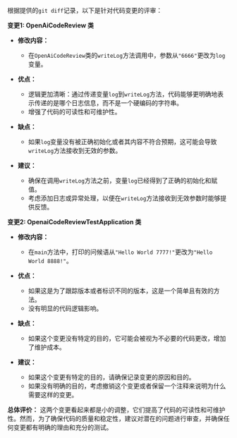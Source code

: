 根据提供的`git diff`记录，以下是针对代码变更的评审：

**变更1: OpenAiCodeReview 类**

- **修改内容：**
  - 在`OpenAiCodeReview`类的`writeLog`方法调用中，参数从`"6666"`更改为`log`变量。

- **优点：**
  - 逻辑更加清晰：通过传递变量`log`到`writeLog`方法，代码能够更明确地表示传递的是哪个日志信息，而不是一个硬编码的字符串。
  - 增强了代码的可读性和可维护性。

- **缺点：**
  - 如果`log`变量没有被正确初始化或者其内容不符合预期，这可能会导致`writeLog`方法接收到无效的参数。

- **建议：**
  - 确保在调用`writeLog`方法之前，变量`log`已经得到了正确的初始化和赋值。
  - 考虑添加日志或异常处理，以便在`writeLog`方法接收到无效参数时能够提供反馈。

**变更2: OpenaiCodeReviewTestApplication 类**

- **修改内容：**
  - 在`main`方法中，打印的问候语从`"Hello World 7777!"`更改为`"Hello World 8888!"`。

- **优点：**
  - 如果这是为了跟踪版本或者标识不同的版本，这是一个简单且有效的方法。
  - 没有明显的代码逻辑影响。

- **缺点：**
  - 如果这个变更没有特定的目的，它可能会被视为不必要的代码更改，增加了维护成本。

- **建议：**
  - 如果这个变更有特定的目的，请确保记录变更的原因和目的。
  - 如果没有明确的目的，考虑撤销这个变更或者保留一个注释来说明为什么需要这样的变更。

**总体评价：**
这两个变更看起来都是小的调整，它们提高了代码的可读性和可维护性。然而，为了确保代码的质量和稳定性，建议对潜在的问题进行审查，并确保任何变更都有明确的理由和充分的测试。